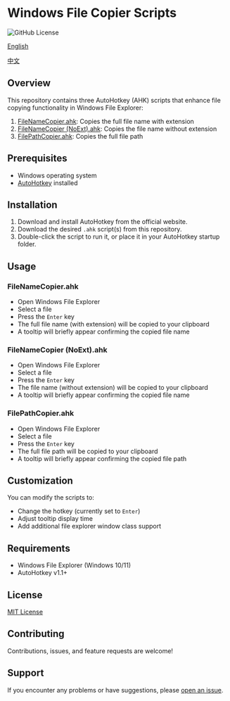# Windows File Copier Scripts
![GitHub License](https://img.shields.io/github/license/misaka12843/FilePathCopier)

[English](README.md)

[中文](README_zh.md)

## Overview

This repository contains three AutoHotkey (AHK) scripts that enhance file copying functionality in Windows File Explorer:

1. [FileNameCopier.ahk](FileNameCopier.ahk): Copies the full file name with extension
2. [FileNameCopier (NoExt).ahk](FileNameCopier(NoExt).ahk): Copies the file name without extension
3. [FilePathCopier.ahk](FilePathCopier.ahk): Copies the full file path

## Prerequisites

- Windows operating system
- [AutoHotkey](https://www.autohotkey.com/) installed

## Installation

1. Download and install AutoHotkey from the official website.
2. Download the desired `.ahk` script(s) from this repository.
3. Double-click the script to run it, or place it in your AutoHotkey startup folder.

## Usage

### FileNameCopier.ahk

- Open Windows File Explorer
- Select a file
- Press the `Enter` key
- The full file name (with extension) will be copied to your clipboard
- A tooltip will briefly appear confirming the copied file name

### FileNameCopier (NoExt).ahk

- Open Windows File Explorer
- Select a file
- Press the `Enter` key
- The file name (without extension) will be copied to your clipboard
- A tooltip will briefly appear confirming the copied file name

### FilePathCopier.ahk

- Open Windows File Explorer
- Select a file
- Press the `Enter` key
- The full file path will be copied to your clipboard
- A tooltip will briefly appear confirming the copied file path

## Customization

You can modify the scripts to:
- Change the hotkey (currently set to `Enter`)
- Adjust tooltip display time
- Add additional file explorer window class support

## Requirements

- Windows File Explorer (Windows 10/11)
- AutoHotkey v1.1+

## License

[MIT License](https://github.com/misaka12843/FilePathCopier/blob/main/LICENSE)

## Contributing

Contributions, issues, and feature requests are welcome!

## Support

If you encounter any problems or have suggestions, please [open an issue](https://github.com/misaka12843/FilePathCopier/issues).
